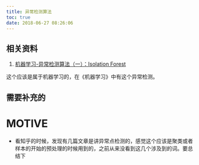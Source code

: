 ```yaml
---
title: 异常检测算法
toc: true
date: 2018-06-27 08:26:06
---
```

## 相关资料
  1. [机器学习-异常检测算法（一）：Isolation Forest](https://zhuanlan.zhihu.com/p/27777266)



这个应该是属于机器学习的，在《机器学习》中有这个异常检测。


## 需要补充的


# MOTIVE
  * 看知乎的时候，发现有几篇文章是讲异常点检测的，感觉这个应该是聚类或者样本的开始的预处理的时候用到的，之前从来没看到这几个涉及到的词。要总结下
